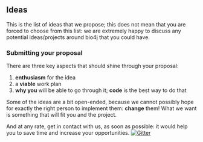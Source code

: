 ## Ideas

This is the list of ideas that we propose; this does not mean that you are forced to choose from this list: we are extremely happy to discuss any potential ideas/projects around bio4j that you could have.


### Submitting your proposal

There are three key aspects that should shine through your proposal:

1. **enthusiasm** for the idea
2. a **viable** work plan
3. **why you** will be able to go through it; **code** is the best way to do that

Some of the ideas are a bit open-ended, because we cannot possibly hope for exactly the right person to implement them: **change** them! What we want is something that will fit you and the project.

And at any rate, get in contact with us, as soon as possible: it would help you to save time and increase your opportunities.
[![Gitter](https://badges.gitter.im/Join%20Chat.svg)](https://gitter.im/bio4j/bio4j?utm_source=badge&utm_medium=badge&utm_campaign=pr-badge)
